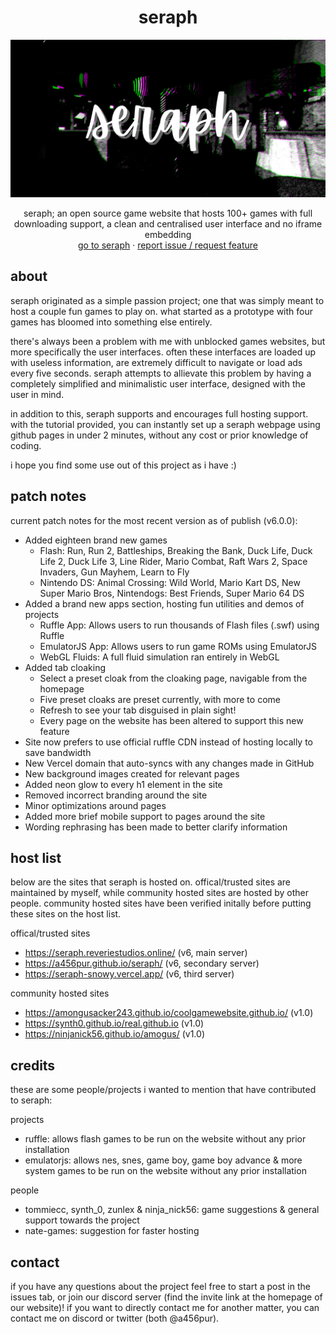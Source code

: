 <h1 align="center">seraph</h1>
<img src="images/seraphbanner.png">

  <p align="center">
    seraph; an open source game website that hosts 100+ games with full downloading support, a clean and centralised user interface and no iframe embedding
    <br/>
    <a href="https://seraph.reveriestudios.online/">go to seraph</a>
    ·
    <a href="https://github.com/a456pur/seraph/issues/new/choose">report issue / request feature</a>
  </p>

## about
seraph originated as a simple passion project; one that was simply meant to host a couple fun games to play on. what started as a prototype with four games has bloomed into something else entirely.

there's always been a problem with me with unblocked games websites, but more specifically the user interfaces. often these interfaces are loaded up with useless information, are extremely difficult to navigate or load ads every five seconds. seraph attempts to allievate this problem by having a completely simplified and minimalistic user interface, designed with the user in mind.

in addition to this, seraph supports and encourages full hosting support. with the tutorial provided, you can instantly set up a seraph webpage using github pages in under 2 minutes, without any cost or prior knowledge of coding.

i hope you find some use out of this project as i have :)

## patch notes
current patch notes for the most recent version as of publish (v6.0.0):
<ul>
  <li>
    Added eighteen brand new games
    <ul>
      <li>Flash: Run, Run 2, Battleships, Breaking the Bank, Duck Life, Duck Life 2, Duck Life 3, Line Rider, Mario Combat, Raft Wars 2, Space Invaders, Gun Mayhem, Learn to Fly</li>
      <li>Nintendo DS: Animal Crossing: Wild World, Mario Kart DS, New Super Mario Bros, Nintendogs: Best Friends, Super Mario 64 DS</li>
    </ul>
  </li>
  <li>
    Added a brand new apps section, hosting fun utilities and demos of projects
    <ul>
      <li>Ruffle App: Allows users to run thousands of Flash files (.swf) using Ruffle</li>
      <li>EmulatorJS App: Allows users to run game ROMs using EmulatorJS</li>
      <li>WebGL Fluids: A full fluid simulation ran entirely in WebGL</li>
    </ul>
  </li>
  <li>
    Added tab cloaking
    <ul>
      <li>Select a preset cloak from the cloaking page, navigable from the homepage</li>
      <li>Five preset cloaks are preset currently, with more to come</li>
      <li>Refresh to see your tab disguised in plain sight!</li>
      <li>Every page on the website has been altered to support this new feature</li>
    </ul>
  </li>
  <li>Site now prefers to use official ruffle CDN instead of hosting locally to save bandwidth</li>
  <li>New Vercel domain that auto-syncs with any changes made in GitHub</li>
  <li>New background images created for relevant pages</li>
  <li>Added neon glow to every h1 element in the site</li>
  <li>Removed incorrect branding around the site</li>
  <li>Minor optimizations around pages</li>
  <li>Added more brief mobile support to pages around the site</li>
  <li>Wording rephrasing has been made to better clarify information</li>
</ul>

## host list
below are the sites that seraph is hosted on. offical/trusted sites are maintained by myself, while community hosted sites are hosted by other people. community hosted sites have been verified initally before putting these sites on the host list.

offical/trusted sites
- https://seraph.reveriestudios.online/ (v6, main server)
- https://a456pur.github.io/seraph/ (v6, secondary server)
- https://seraph-snowy.vercel.app/ (v6, third server)

community hosted sites
- https://amongusacker243.github.io/coolgamewebsite.github.io/ (v1.0)
- https://synth0.github.io/real.github.io (v1.0)
- https://ninjanick56.github.io/amogus/ (v1.0)

## credits
these are some people/projects i wanted to mention that have contributed to seraph:

projects
- ruffle: allows flash games to be run on the website without any prior installation
- emulatorjs: allows nes, snes, game boy, game boy advance & more system games to be run on the website without any prior installation

people
- tommiecc, synth_0, zunlex & ninja_nick56: game suggestions & general support towards the project
- nate-games: suggestion for faster hosting

## contact
if you have any questions about the project feel free to start a post in the issues tab, or join our discord server (find the invite link at the homepage of our website)!
if you want to directly contact me for another matter, you can contact me on discord or twitter (both @a456pur).
